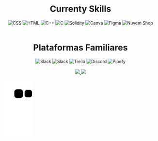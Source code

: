 <div align="center">
  <h1>Currenty Skills</h1>
</div>

<div align="center" style="display: inline_block">
<img align="center" alt="CSS" height="30" width="40" <img src="https://cdn.jsdelivr.net/gh/devicons/devicon/icons/css3/css3-original.svg"/>
<img align="center" alt="HTML" height="30" width="40" <img src="https://cdn.jsdelivr.net/gh/devicons/devicon/icons/html5/html5-original.svg"/>
<img align="center" alt="C++" height="30" width="40" <img src="https://cdn.jsdelivr.net/gh/devicons/devicon/icons/cplusplus/cplusplus-original.svg"/>
<img align="center" alt="C" height="30" width="40" <img src="https://cdn.jsdelivr.net/gh/devicons/devicon/icons/c/c-original.svg"/>
<img align="center" alt="Solidity" height="30" width="40" <img src="https://upload.wikimedia.org/wikipedia/commons/9/98/Solidity_logo.svg"/>
<img align="center" alt="Canva" height="30" width="40" <img src="https://cdn.jsdelivr.net/gh/devicons/devicon/icons/canva/canva-original.svg"/>
<img align="center" alt="Figma" height="30" width="40" <img src="https://cdn.jsdelivr.net/gh/devicons/devicon/icons/figma/figma-original.svg"/>
<img align="center" alt="Nuvem Shop" height="50" width="50" <img src="https://user-images.githubusercontent.com/79882049/157820634-5e78ccc3-2fab-4941-bb62-bfa343e23521.svg"/>
  </div><br>

<div align="center">
  <h1>Plataformas Familiares</h1>
</div>

<div align="center" style="display: inline_block">
<img align="center" alt="Slack" height="30" width="40" <img src="https://cdn.jsdelivr.net/gh/devicons/devicon/icons/slack/slack-original.svg"/>
<img align="center" alt="Slack" height="70" width="60" <img src="https://cdn.jsdelivr.net/gh/devicons/devicon/icons/slack/slack-original-wordmark.svg"/>
<img align="center" alt="Trello" height="60" width="60" <img src="https://cdn.jsdelivr.net/gh/devicons/devicon/icons/trello/trello-plain-wordmark.svg"/>
<img align="center" alt="Discord" height="30" width="30" <img src="https://user-images.githubusercontent.com/79882049/166131713-03e190f0-2d2d-4111-8f4e-f5f8f99fc07e.svg"/>
<img align="center" alt="Pipefy" height="60" width="60" <img src="https://user-images.githubusercontent.com/79882049/166131723-e30f0cbc-24cd-4023-9ea6-b81e8add9d35.svg"/>
</div><br>

<div align="center"> <!-- Imagens -->
  <a href="https://github.com/pecraveiro">
  <img height="180em" src="https://github-readme-stats.vercel.app/api?username=pecraveiro&show_icons=true&theme=graywhite&include_all_commits=true&count_private=true"/>
  <img height="180em" src="https://github-readme-stats.vercel.app/api/top-langs/?username=pecraveiro&layout=compact&langs_count=7&theme=graywhite"/>
</div>
   
![Snake animation](https://github.com/pecraveiro/pecraveiro/blob/output/github-contribution-grid-snake.svg)
